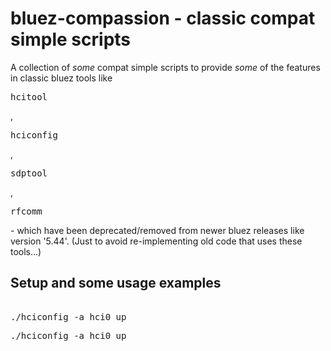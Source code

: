 bluez-compassion - classic compat simple scripts
================================================

A collection of *some* compat simple scripts to provide *some* of the features in classic bluez tools like <pre>hcitool</pre>, <pre>hciconfig</pre>, <pre>sdptool</pre>, <pre>rfcomm</pre> - which have been deprecated/removed from newer bluez releases like version '5.44'. (Just to avoid re-implementing old code that uses these tools...)

Setup and some usage examples
-----------------------------

<pre>

./hciconfig -a hci0 up
<pre>./hciconfig -a hci0 up</pre>




